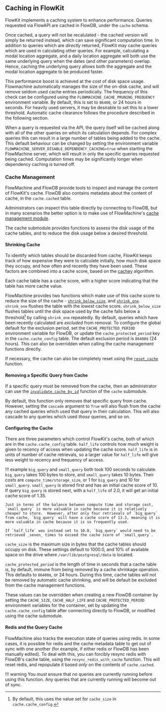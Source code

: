 ## Caching in FlowKit

FlowKit implements a caching system to enhance performance. Queries requested via FlowAPI are cached in FlowDB, under the `cache` schema.

Once cached, a query will not be recalulated - the cached version will simply be returned instead, which can save significant computation time. In addition to queries which are _directly_ returned, FlowKit may cache queries which are used in calculating other queries. For example, calculating a modal location aggregate, and a daily location aggregate will both use the same underlying query when the dates (and other parameters) overlap. Hence, caching the underlying query allows both the aggregate and the modal location aggregate to be produced faster.

This performance boost is achieved at the cost of disk space usage. Flowmachine automatically manages the size of the on-disk cache, and will remove seldom used cache entries periodically. The frequency of this check can be configured using the `FLOWMACHINE_CACHE_PRUNING_FREQUENCY` environment variable. By default, this is set to `86400`, or 24 hours in seconds. For heavily used servers, it may be desirable to set this to a lower threshold. Automatic cache clearance follows the procedure described in the following section. 

When a query is requested via the API, the query itself will be cached along with all of the other queries on which its calculation depends. For complex queries this can result in a large number of tables being added to the cache. This default behaviour can be changed by setting the environment variable `FLOWMACHINE_SERVER_DISABLE_DEPENDENCY_CACHING=true` when starting the FlowMachine server, which will result in only the specific queries requested being cached. Computation times may be significantly longer when dependency caching is turned off.

### Cache Management

FlowMachine and FlowDB provide tools to inspect and manage the content of FlowKit's cache. FlowDB also contains metadata about the content of cache, in the `cache.cached` table.

Administrators can inspect this table directly by connecting to FlowDB, but in many scenarios the better option is to make use of FlowMachine's [cache management module](../flowmachine/flowmachine/core/cache/).

The cache submodule provides functions to assess the disk usage of the cache tables, and to reduce the disk usage below a desired threshold.

#### Shrinking Cache

To identify which tables should be discarded from cache, FlowKit keeps track of how expensive they were to calculate initially, how much disk space they occupy, and how often and recently they have been used. These factors are combined into a cache score, based on the [cachey](https://github.com/dask/cachey) algorithm.

Each cache table has a cache score, with a higher score indicating that the table has more cache value.

FlowMachine provides two functions which make use of this cache score to reduce the size of the cache - [`shrink_below_size`](../flowmachine/flowmachine/core/cache/#shrink_below_size), and [`shrink_one`](../flowmachine/flowmachine/core/cache/#shrink_one). `shrink_one` flushes the table with the _lowest_ cache score. `shrink_below_size` flushes tables until the disk space used by the cache falls below a threshold[^1] by calling `shrink_one` repeatedly. By default, queries which have been recently calculated are *excluded* from removal. To configure the global default for the exclusion period, set the `CACHE_PROTECTED_PERIOD` environment variable for FlowDB, or update the `cache_protected_period` key in the `cache.cache_config` table. The default exclusion period is `86400`s (24 hours). This can also be overridden when calling the cache management functions directly.

If necessary, the cache can also be completely reset using the [`reset_cache`](../flowmachine/flowmachine/core/cache/#reset_cache) function.

#### Removing a Specific Query from Cache

If a specific query must be removed from the cache, then an administrator can use the [`invalidate_cache_by_id`](../flowmachine/flowmachine/core/cache/#invalidate_cache_by_id) function of the `cache` submodule.

By default, this function only removes that specific query from cache. However, setting the `cascade` argument to `True` will also flush from the cache any cached queries which used that query in their calculation. This will also cascade to any queries which used _those_ queries, and so on.

#### Configuring the Cache

There are three parameters which control FlowKit's cache, both of which are in the `cache.cache_config` table. `half_life` controls how much weight is given to recency of access when updating the cache score. `half_life` is in units of number of cache retrievals, so a larger value for `half_life` will give less weight to recency and frequency of access. 

!!! example
    `big_query` and `small_query` both took 100 seconds to calculate. `big_query` takes 100 bytes to store, and `small_query` takes 10 bytes.
    Their _costs_ are `compute_time/storage_size`, or 1 for `big_query` and 10 for `small_query`. `small_query` is stored first and has an initial cache score of 10.
    If query `big_query` is stored next, with a `half_life` of 2.0, it will get an initial cache score of 1.35. 
    
    Just in terms of the balance between compute time and storage cost, `small_query` is more valuable in cache because it is relatively cheaper to store.  However, after only four retrievals of `big_query` from cache, `big_query` will have a cache score of 13.3, meaning it is more valuable in cache because it is so frequently used.
    
    If `half_life` was instead set to 10.0, `big_query` would need to be retrieved _seven_ times to exceed the cache score of `small_query`. 
     
 
`cache_size` is the maximum size in bytes that the cache tables should occupy on disk. These settings default to 1000.0, and 10% of available space on the drive where `/var/lib/postgresql/data` is located.

`cache_protected_period` is the length of time in seconds that a cache table is, by default, immune from being removed by a cache shrinkage operation. This defaults to `86400`s, or 24 hours. During this time, cache tables will not be removed by automatic cache shrinking, and will be default be excluded from the cache management functions.

These values can be overridden when creating a new FlowDB container by setting the `CACHE_SIZE`, `CACHE_HALF_LIFE` and  `CACHE_PROTECTED_PERIOD` environment variables for the container, set by updating the `cache.cache_config` table after connecting directly to FlowDB, or modified using the cache submodule.

#### Redis and the Query Cache

FlowMachine also tracks the execution state of queries using redis. In some cases, it is possible for redis and the cache metadata table to get out of sync with one another (for example, if either redis or FlowDB has been manually edited). To deal with this, you can forcibly resync redis with FlowDB's cache table, using the `resync_redis_with_cache` function. This will reset redis, and repopulate it based _only_ on the contents of `cache.cached`.

!!! warning
    You _must_ ensure that no queries are currently running before using this function. Any queries that are currently running will become out of sync.    

[^1]:By default, this uses the value set for `cache_size` in `cache.cache_config`.